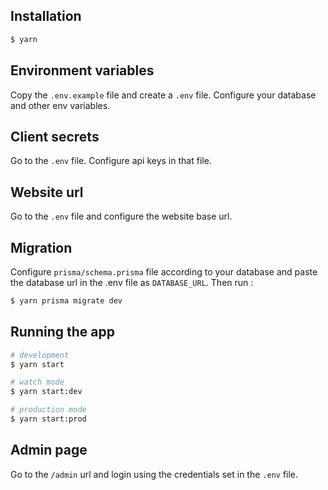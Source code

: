## Installation

```bash
$ yarn
```

## Environment variables

Copy the `.env.example` file and create a `.env` file. Configure your database and other env variables.

## Client secrets

Go to the `.env` file. Configure api keys in that file.

## Website url

Go to the `.env` file and configure the website base url.

## Migration

Configure `prisma/schema.prisma` file according to your database and paste the database url in the .env file as `DATABASE_URL`.
Then run :

```bash
$ yarn prisma migrate dev
```

## Running the app

```bash
# development
$ yarn start

# watch mode
$ yarn start:dev

# production mode
$ yarn start:prod
```

## Admin page

Go to the `/admin` url and login using the credentials set in the `.env` file.
